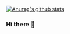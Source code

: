 [![Anurag's github stats](https://github-readme-stats.vercel.app/api?username=HyoKong&count_private=true&show_icons=true&theme=radical)](https://github.com/HyoKong/github-readme-stats)
### Hi there 👋

<!--
**D-X-Y/D-X-Y** is a ✨ _special_ ✨ repository because its `README.md` (this file) appears on your GitHub profile.

Here are some ideas to get you started:

- 🔭 I’m currently working on ...
- 🌱 I’m currently learning ...
- 👯 I’m looking to collaborate on ...
- 🤔 I’m looking for help with ...
- 💬 Ask me about ...
- 📫 How to reach me: ...
- 😄 Pronouns: ...
- ⚡ Fun fact: ...
-->
